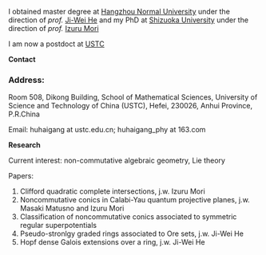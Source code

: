 I obtained master degree at [Hangzhou Normal University](https://english.hznu.edu.cn/) under the direction of _prof._ [Ji-Wei He](https://sxxy.hznu.edu.cn/c/2021-08-11/2574028.shtml)
and my PhD at [Shizuoka University](https://www.shizuoka.ac.jp/english/) under the direction of _prof._ [Izuru Mori](https://tdb.shizuoka.ac.jp/RDB/public/Default2.aspx?id=11062&l=1)

I am now a postdoct at [USTC](https://en.ustc.edu.cn/)

**Contact**

### Address:
Room 508, Dikong Building, 
School of Mathematical Sciences,
University of Science and Technology of China (USTC),
Hefei, 230026, Anhui Province,
P.R.China

Email:
huhaigang at ustc.edu.cn; 
huhaigang_phy at 163.com

**Research** 

Current interest: 
non-commutative algebraic geometry, Lie theory

Papers:
1. Clifford quadratic complete intersections, j.w. Izuru Mori
2. Noncommutative conics in Calabi-Yau quantum projective planes, j.w. Masaki Matusno and Izuru Mori
3. Classification of noncommutative conics associated to symmetric regular superpotentials
4. Pseudo-stronlgy graded rings associated to Ore sets, j.w. Ji-Wei He
5. Hopf dense Galois extensions over a ring, j.w. Ji-Wei He
